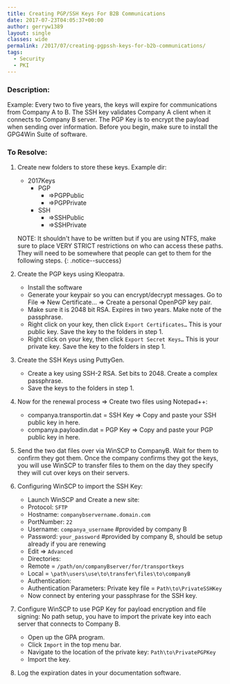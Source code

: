 ```yaml
---
title: Creating PGP/SSH Keys For B2B Communications
date: 2017-07-23T04:05:37+00:00
author: gerryw1389
layout: single
classes: wide
permalink: /2017/07/creating-pgpssh-keys-for-b2b-communications/
tags:
  - Security
  - PKI
---
```

<!--more-->

### Description:

Example: Every two to five years, the keys will expire for communications from Company A to B. The SSH key validates Company A client when it connects to Company B server. The PGP Key is to encrypt the payload when sending over information. Before you begin, make sure to install the GPG4Win Suite of software.

### To Resolve:

1. Create new folders to store these keys. Example dir:

   - 2017Keys
     - PGP
       - =>PGPPublic
       - =>PGPPrivate
     - SSH
       - =>SSHPublic
       - =>SSHPrivate

   NOTE: It shouldn't have to be written but if you are using NTFS, make sure to place VERY STRICT restrictions on who can access these paths. They will need to be somewhere that people can get to them for the following steps.
   {: .notice--success}

2. Create the PGP keys using Kleopatra.

   - Install the software
   - Generate your keypair so you can encrypt/decrypt messages. Go to File => New Certificate… => Create a personal OpenPGP key pair.
   - Make sure it is 2048 bit RSA. Expires in two years. Make note of the passphrase.
   - Right click on your key, then click `Export Certificates…` This is your public key. Save the key to the folders in step 1.
   - Right click on your key, then click `Export Secret Keys…` This is your private key. Save the key to the folders in step 1.

3. Create the SSH Keys using PuttyGen.

   - Create a key using SSH-2 RSA. Set bits to 2048. Create a complex passphrase.
   - Save the keys to the folders in step 1.

4. Now for the renewal process => Create two files using Notepad++:

   - companya.transportin.dat = SSH Key => Copy and paste your SSH public key in here.
   - companya.payloadin.dat = PGP Key => Copy and paste your PGP public key in here.

5. Send the two dat files over via WinSCP to CompanyB. Wait for them to confirm they got them. Once the company confirms they got the keys, you will use WinSCP to transfer files to them on the day they specify they will cut over keys on their servers.

6. Configuring WinSCP to import the SSH Key:

   - Launch WinSCP and Create a new site:
   - Protocol: `SFTP`
   - Hostname: `companybservername.domain.com`
   - PortNumber: `22`
   - Username: `companya_username` #provided by company B
   - Password: `your_password` #provided by company B, should be setup already if you are renewing
   - Edit => `Advanced`
   - Directories:
   - Remote = `/path/on/companyBserver/for/transportkeys`
   - Local = `\path\users\use\to\transfer\files\to\companyB`
   - Authentication:
   - Authentication Parameters: Private key file = `Path\to\PrivateSSHKey`
   - Now connect by entering your passphrase for the SSH key.

7. Configure WinSCP to use PGP Key for payload encryption and file signing: No path setup, you have to import the private key into each server that connects to Company B.

   - Open up the GPA program.
   - Click `Import` in the top menu bar.
   - Navigate to the location of the private key: `Path\to\PrivatePGPKey`
   - Import the key.

8. Log the expiration dates in your documentation software.